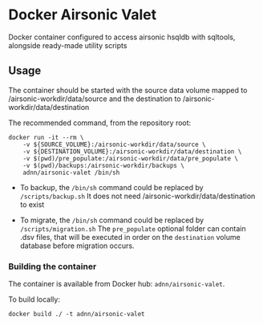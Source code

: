 # Docker Airsonic Valet

Docker container configured to access airsonic hsqldb with sqltools, alongside ready-made utility scripts

## Usage

The container should be started with the source data volume mapped to /airsonic-workdir/data/source and the destination to /airsonic-workdir/data/destination

The recommended command, from the repository root:

    docker run -it --rm \
        -v ${SOURCE_VOLUME}:/airsonic-workdir/data/source \
        -v ${DESTINATION_VOLUME}:/airsonic-workdir/data/destination \
        -v $(pwd)/pre_populate:/airsonic-workdir/data/pre_populate \
        -v $(pwd)/backups:/airsonic-workdir/backups \
        adnn/airsonic-valet /bin/sh

* To backup, the `/bin/sh` command could be replaced by `/scripts/backup.sh`
  It does not need /airsonic-workdir/data/destination to exist

* To migrate, the `/bin/sh` command could be replaced by `/scripts/migration.sh`
  The `pre_populate` optional folder can contain .dsv files, that will be executed in order on the `destination`
  volume database before migration occurs.

### Building the container

The container is available from Docker hub: `adnn/airsonic-valet`.

To build locally:

    docker build ./ -t adnn/airsonic-valet
